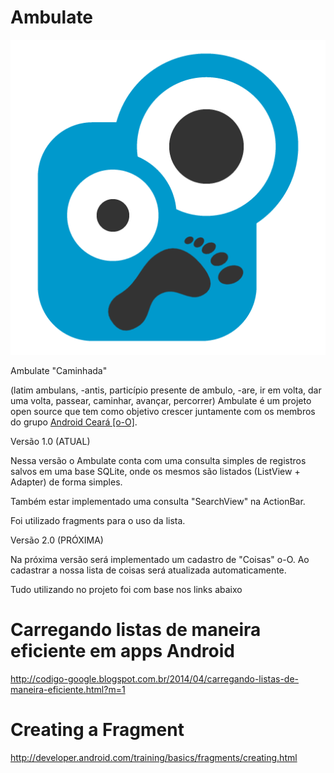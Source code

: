 Ambulate
========

<img src="https://raw.githubusercontent.com/rudsonlive/Ambulate/master/img/ic_ambulate.png"> </img>

Ambulate "Caminhada"

(latim ambulans, -antis, particípio presente de ambulo, -are, ir em volta, dar uma volta, passear, caminhar, avançar, percorrer)
Ambulate é um projeto open source que tem como objetivo crescer juntamente com os membros do grupo <a href="https://www.facebook.com/groups/androidceara/" target="_blank">Android Ceará [o-O]</a>.

Versão 1.0 (ATUAL)

Nessa versão o Ambulate conta com uma consulta simples de registros salvos em uma base SQLite, onde os mesmos são listados (ListView + Adapter) de forma simples.

Também estar implementado uma consulta "SearchView" na ActionBar.

Foi utilizado fragments para o uso da lista.

Versão 2.0 (PRÓXIMA)

Na próxima versão será implementado um cadastro de "Coisas" o-O. Ao cadastrar a nossa lista de coisas será atualizada automaticamente.


Tudo utilizando no projeto foi com base nos links abaixo

Carregando listas de maneira eficiente em apps Android <br>
========
http://codigo-google.blogspot.com.br/2014/04/carregando-listas-de-maneira-eficiente.html?m=1 <br>

Creating a Fragment <br>
========
http://developer.android.com/training/basics/fragments/creating.html
